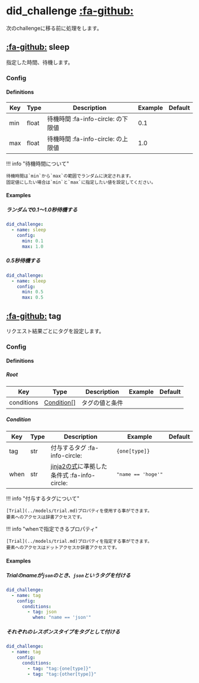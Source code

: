 did_challenge [:fa-github:][s1]
===============================

[s1]: https://github.com/tadashi-aikawa/jumeaux/tree/master/jumeaux/addons/did_challenge

次のchallengeに移る前に処理をします。


[:fa-github:][sleep] sleep
--------------------------

[sleep]: https://github.com/tadashi-aikawa/jumeaux/tree/master/jumeaux/addons/did_challenge/sleep.py

指定した時間、待機します。


### Config

#### Definitions

| Key | Type  |            Description             | Example | Default |
| --- | ----- | ---------------------------------- | ------- | ------- |
| min | float | 待機時間 :fa-info-circle: の下限値 | 0.1     |         |
| max | float | 待機時間 :fa-info-circle: の上限値 | 1.0     |         |

!!! info "待機時間について"

    待機時間は`min`から`max`の範囲でランダムに決定されます。
    固定値にしたい場合は`min`と`max`に指定したい値を設定してください。

#### Examples

##### ランダムで0.1～1.0秒待機する

```yml
did_challenge:
  - name: sleep
    config:
      min: 0.1
      max: 1.0
```

##### 0.5秒待機する

```yml
did_challenge:
  - name: sleep
    config:
      min: 0.5
      max: 0.5
```


[:fa-github:][tag] tag
----------------------

[tag]: https://github.com/tadashi-aikawa/jumeaux/tree/master/jumeaux/addons/did_challenge/tag.py

リクエスト結果ごとにタグを設定します。


### Config

#### Definitions

##### Root

| Key        | Type                      | Description    | Example | Default |
|------------|---------------------------|----------------|---------|---------|
| conditions | [Condition[]](#condition) | タグの値と条件 |         |         |

##### Condition

| Key  | Type | Description                                   | Example                     | Default |
|------|------|-----------------------------------------------|-----------------------------|---------|
| tag  | str  | 付与するタグ :fa-info-circle:                 | `{one[type]}`               |         |
| when | str  | [jinja2の式]に準拠した条件式 :fa-info-circle: | <pre>"name == 'hoge'"</pre> |         |

[jinja2の式]: http://jinja.pocoo.org/docs/2.10/templates/#expressions

!!! info "付与するタグについて"

    [Trial](../models/trial.md)プロパティを使用する事ができます。  
    要素へのアクセスは辞書アクセスです。

!!! info "whenで指定できるプロパティ"

    [Trial](../models/trial.md)プロパティを指定する事ができます。  
    要素へのアクセスはドットアクセスか辞書アクセスです。


#### Examples

##### Trialのnameが`json`のとき、`json`というタグを付ける

```yml
did_challenge:
  - name: tag
    config:
      conditions:
        - tag: json
          when: "name == 'json'"
```

##### それぞれのレスポンスタイプをタグとして付ける

```yml
did_challenge:
  - name: tag
    config:
      conditions:
        - tag: "tag:{one[type]}"
        - tag: "tag:{other[type]}"
```


